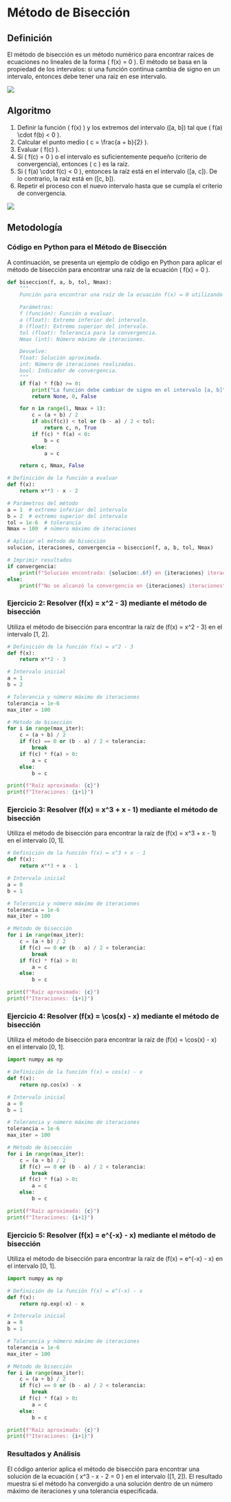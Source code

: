# Método de Bisección
## Definición
El método de bisección es un método numérico para encontrar raíces de ecuaciones no lineales de la forma \( f(x) = 0 \). El método se basa en la propiedad de los intervalos: si una función continua cambia de signo en un intervalo, entonces debe tener una raíz en ese intervalo.

![](https://github.com/Olavi04/Metodos__Numericos/blob/main/Imagenes/tema_2/biseccion.png)

## Algoritmo
1. Definir la función \( f(x) \) y los extremos del intervalo \([a, b]\) tal que \( f(a) \cdot f(b) < 0 \).
2. Calcular el punto medio \( c = \frac{a + b}{2} \).
3. Evaluar \( f(c) \).
4. Si \( f(c) = 0 \) o el intervalo es suficientemente pequeño (criterio de convergencia), entonces \( c \) es la raíz.
5. Si \( f(a) \cdot f(c) < 0 \), entonces la raíz está en el intervalo \([a, c]\). De lo contrario, la raíz está en \([c, b]\).
6. Repetir el proceso con el nuevo intervalo hasta que se cumpla el criterio de convergencia.

![](https://github.com/Olavi04/Metodos__Numericos/blob/main/Imagenes/tema_2/biseccionf.jpg)

## Metodología

### Código en Python para el Método de Bisección
A continuación, se presenta un ejemplo de código en Python para aplicar el método de bisección para encontrar una raíz de la ecuación \( f(x) = 0 \).

```python
def biseccion(f, a, b, tol, Nmax):
    """
    Función para encontrar una raíz de la ecuación f(x) = 0 utilizando el método de bisección.

    Parámetros:
    f (función): Función a evaluar.
    a (float): Extremo inferior del intervalo.
    b (float): Extremo superior del intervalo.
    tol (float): Tolerancia para la convergencia.
    Nmax (int): Número máximo de iteraciones.

    Devuelve:
    float: Solución aproximada.
    int: Número de iteraciones realizadas.
    bool: Indicador de convergencia.
    """
    if f(a) * f(b) >= 0:
        print("La función debe cambiar de signo en el intervalo [a, b]")
        return None, 0, False

    for n in range(1, Nmax + 1):
        c = (a + b) / 2
        if abs(f(c)) < tol or (b - a) / 2 < tol:
            return c, n, True
        if f(c) * f(a) < 0:
            b = c
        else:
            a = c

    return c, Nmax, False

# Definición de la función a evaluar
def f(x):
    return x**3 - x - 2

# Parámetros del método
a = 1  # extremo inferior del intervalo
b = 2  # extremo superior del intervalo
tol = 1e-6  # tolerancia
Nmax = 100  # número máximo de iteraciones

# Aplicar el método de bisección
solucion, iteraciones, convergencia = biseccion(f, a, b, tol, Nmax)

# Imprimir resultados
if convergencia:
    print(f"Solución encontrada: {solucion:.6f} en {iteraciones} iteraciones")
else:
    print(f"No se alcanzó la convergencia en {iteraciones} iteraciones")
```

### Ejercicio 2: Resolver \(f(x) = x^2 - 3\) mediante el método de bisección
Utiliza el método de bisección para encontrar la raíz de \(f(x) = x^2 - 3\) en el intervalo [1, 2].

```python
# Definición de la función f(x) = x^2 - 3
def f(x):
    return x**2 - 3

# Intervalo inicial
a = 1
b = 2

# Tolerancia y número máximo de iteraciones
tolerancia = 1e-6
max_iter = 100

# Método de bisección
for i in range(max_iter):
    c = (a + b) / 2
    if f(c) == 0 or (b - a) / 2 < tolerancia:
        break
    if f(c) * f(a) > 0:
        a = c
    else:
        b = c

print(f"Raíz aproximada: {c}")
print(f"Iteraciones: {i+1}")
```

### Ejercicio 3: Resolver \(f(x) = x^3 + x - 1\) mediante el método de bisección
Utiliza el método de bisección para encontrar la raíz de \(f(x) = x^3 + x - 1\) en el intervalo [0, 1].

```python
# Definición de la función f(x) = x^3 + x - 1
def f(x):
    return x**3 + x - 1

# Intervalo inicial
a = 0
b = 1

# Tolerancia y número máximo de iteraciones
tolerancia = 1e-6
max_iter = 100

# Método de bisección
for i in range(max_iter):
    c = (a + b) / 2
    if f(c) == 0 or (b - a) / 2 < tolerancia:
        break
    if f(c) * f(a) > 0:
        a = c
    else:
        b = c

print(f"Raíz aproximada: {c}")
print(f"Iteraciones: {i+1}")
```

### Ejercicio 4: Resolver \(f(x) = \cos(x) - x\) mediante el método de bisección
Utiliza el método de bisección para encontrar la raíz de \(f(x) = \cos(x) - x\) en el intervalo [0, 1].

```python
import numpy as np

# Definición de la función f(x) = cos(x) - x
def f(x):
    return np.cos(x) - x

# Intervalo inicial
a = 0
b = 1

# Tolerancia y número máximo de iteraciones
tolerancia = 1e-6
max_iter = 100

# Método de bisección
for i in range(max_iter):
    c = (a + b) / 2
    if f(c) == 0 or (b - a) / 2 < tolerancia:
        break
    if f(c) * f(a) > 0:
        a = c
    else:
        b = c

print(f"Raíz aproximada: {c}")
print(f"Iteraciones: {i+1}")
```

### Ejercicio 5: Resolver \(f(x) = e^{-x} - x\) mediante el método de bisección
Utiliza el método de bisección para encontrar la raíz de \(f(x) = e^{-x} - x\) en el intervalo [0, 1].

```python
import numpy as np

# Definición de la función f(x) = e^(-x) - x
def f(x):
    return np.exp(-x) - x

# Intervalo inicial
a = 0
b = 1

# Tolerancia y número máximo de iteraciones
tolerancia = 1e-6
max_iter = 100

# Método de bisección
for i in range(max_iter):
    c = (a + b) / 2
    if f(c) == 0 or (b - a) / 2 < tolerancia:
        break
    if f(c) * f(a) > 0:
        a = c
    else:
        b = c

print(f"Raíz aproximada: {c}")
print(f"Iteraciones: {i+1}")
```


### Resultados y Análisis
El código anterior aplica el método de bisección para encontrar una solución de la ecuación \( x^3 - x - 2 = 0 \) en el intervalo \([1, 2]\). El resultado muestra si el método ha convergido a una solución dentro de un número máximo de iteraciones y una tolerancia especificada.
